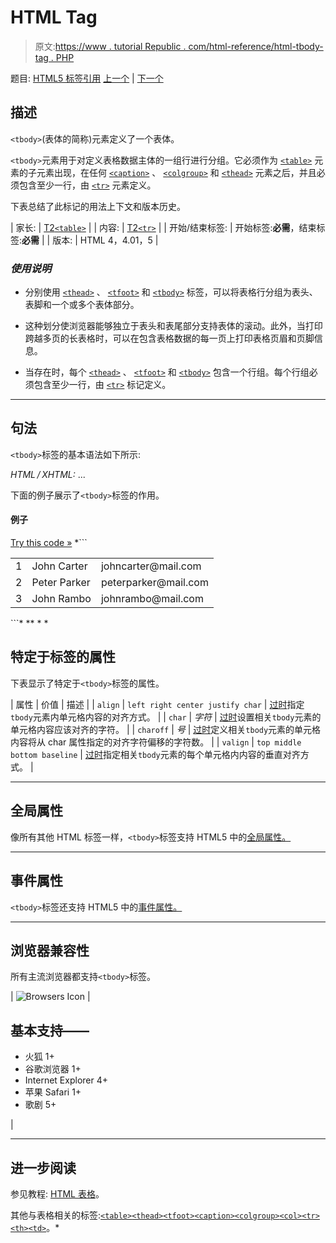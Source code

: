 # HTML Tag

> 原文:[https://www . tutorial Republic . com/html-reference/html-tbody-tag . PHP](https://www.tutorialrepublic.com/html-reference/html-tbody-tag.php)

题目: [HTML5 标签引用](html5-tags.php) [上一个](html-table-tag.php) | [下一个](html-td-tag.php)

## 描述

`<tbody>`(表体的简称)元素定义了一个表体。

`<tbody>`元素用于对定义表格数据主体的一组行进行分组。它必须作为 [`<table>`](html-table-tag.php) 元素的子元素出现，在任何 [`<caption>`](html-caption-tag.php) 、 [`<colgroup>`](html-colgroup-tag.php) 和 [`<thead>`](html-thead-tag.php) 元素之后，并且必须包含至少一行，由 [`<tr>`](html-tr-tag.php) 元素定义。

下表总结了此标记的用法上下文和版本历史。

| 家长: | [T2`<table>`](html-table-tag.php) |
| 内容: | [T2`<tr>`](html-tr-tag.php) |
| 开始/结束标签: | 开始标签:**必需**，结束标签:**必需** |
| 版本: | HTML 4，4.01，5 |

### *使用说明*

*   分别使用 [`<thead>`](html-thead-tag.php) 、 [`<tfoot>`](html-tfoot-tag.php) 和 [`<tbody>`](html-tbody-tag.php) 标签，可以将表格行分组为表头、表脚和一个或多个表体部分。

*   这种划分使浏览器能够独立于表头和表尾部分支持表体的滚动。此外，当打印跨越多页的长表格时，可以在包含表格数据的每一页上打印表格页眉和页脚信息。

*   当存在时，每个 [`<thead>`](html-thead-tag.php) 、 [`<tfoot>`](html-tfoot-tag.php) 和 [`<tbody>`](html-tbody-tag.php) 包含一个行组。每个行组必须包含至少一行，由 [`<tr>`](html-tr-tag.php) 标记定义。

* * *

## 句法

`<tbody>`标签的基本语法如下所示:

*HTML / XHTML:* <tbody> ... </tbody>

下面的例子展示了`<tbody>`标签的作用。

#### 例子

[Try this code »](../codelab.php?topic=html&file=tbody-tag "Try this code using online Editor") *```
<table>
    <tbody>
        <tr>
            <td>1</td>
            <td>John Carter</td>
            <td>johncarter@mail.com</td>
        </tr>
        <tr>
            <td>2</td>
            <td>Peter Parker</td>
            <td>peterparker@mail.com</td>
        </tr>
        <tr>
            <td>3</td>
            <td>John Rambo</td>
            <td>johnrambo@mail.com</td>
        </tr>
    </tbody>
</table>
```*  ** * *

## 特定于标签的属性

下表显示了特定于`<tbody>`标签的属性。

| 属性 | 价值 | 描述 |
| `align` | `left
right
center
justify
char` | [过时](../definitions.php#obsolete "Not supported in HTML5")指定`tbody`元素内单元格内容的对齐方式。 |
| `char` | *字符* | [过时](../definitions.php#obsolete "Not supported in HTML5")设置相关`tbody`元素的单元格内容应该对齐的字符。 |
| `charoff` | *号* | [过时](../definitions.php#obsolete "Not supported in HTML5")定义相关`tbody`元素的单元格内容将从 char 属性指定的对齐字符偏移的字符数。 |
| `valign` | `top
middle
bottom
baseline` | [过时](../definitions.php#obsolete "Not supported in HTML5")指定相关`tbody`元素的每个单元格内内容的垂直对齐方式。 |

* * *

## 全局属性

像所有其他 HTML 标签一样，`<tbody>`标签支持 HTML5 中的[全局属性。](html5-global-attributes.php)

* * *

## 事件属性

`<tbody>`标签还支持 HTML5 中的[事件属性。](html5-event-attributes.php)

* * *

## 浏览器兼容性

所有主流浏览器都支持`<tbody>`标签。

| ![Browsers Icon](../Images/e9331123c77668c1832e541c2fca1002.png) | 

## 基本支持——

*   火狐 1+
*   谷歌浏览器 1+
*   Internet Explorer 4+
*   苹果 Safari 1+
*   歌剧 5+

 |

* * *

## 进一步阅读

参见教程: [HTML 表格](../html-tutorial/html-tables.php)。

其他与表格相关的标签:[`<table>`](html-table-tag.php)[`<thead>`](html-thead-tag.php)[`<tfoot>`](html-tfoot-tag.php)[`<caption>`](html-caption-tag.php)[`<colgroup>`](html-colgroup-tag.php)[`<col>`](html-col-tag.php)[`<tr>`](html-tr-tag.php)[`<th>`](html-th-tag.php)[`<td>`](html-td-tag.php)。*